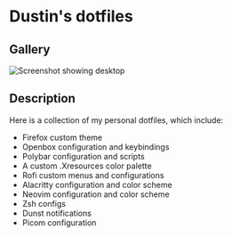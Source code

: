 # Dustin's dotfiles

## Gallery
![Screenshot showing desktop](images/FelixDesktop.png)

## Description
Here is a collection of my personal dotfiles, which include:

- Firefox custom theme
- Openbox configuration and keybindings
- Polybar configuration and scripts
- A custom .Xresources color palette
- Rofi custom menus and configurations
- Alacritty configuration and color scheme
- Neovim configuration and color scheme
- Zsh configs
- Dunst notifications
- Picom configuration
